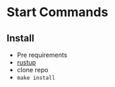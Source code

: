 # Start Commands

## Install

* Pre requirements
 * [rustup](https://rustup.rs/)
* clone repo
* `make install`

